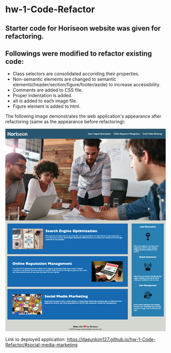 # hw-1-Code-Refactor

## Starter code for Horiseon website was given for refactoring.

## Followings were modified to refactor existing code:
* Class selectors are consolidated accoriding their properties.
* Non-semantic elements are changed to semantic elements(header/section/figure/footer/aside) to increase accessibility.
* Comments are added to CSS file.
* Proper indentation is added.
* alt is added to each image file.
* Figure element is added to html.

The following image demonstrates the web application's appearance after refactoring (same as the appearance before refactoring):

![alt Final portfolio](https://raw.githubusercontent.com/daeunkim127/hw-1-Code-Refactor/main/assets/images/Final%20screenshot%20of%20website.png)




Link to deployed application: https://daeunkim127.github.io/hw-1-Code-Refactor/#social-media-marketing
